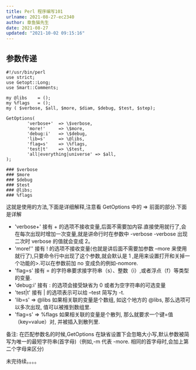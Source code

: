 ```yaml
---
title: Perl 程序编写101
urlname: 2021-08-27-ec2340
author: 章鱼猫先生
date: 2021-08-27
updated: "2021-10-02 09:15:16"
---
```


## 参数传递

    #!/usr/bin/perl
    use strict;
    use Getopt::Long;
    use Smart::Comments;

    my @libs    = ();
    my %flags   = ();
    my ( $verbose, $all, $more, $diam, $debug, $test, $step);

    GetOptions(
            'verbose+'  => \$verbose,
            'more!'     => \$more,
            'debug:i'   => \$debug,
            'lib=s'     => \@libs,
            'flag=s'    => \%flags,
            'test|t'    => \$test,
            'all|everything|universe' => $all,
    );

    ### $verbose
    ### $more
    ### $debug
    ### $test
    ### @libs;
    ### %flags

这就是使用的方法,下面是详细解释,注意看 GetOptions 中的 => 前面的部分.下面是详解

- 'verbose+' 接有 + 的选项不接收变量,后面不需要加内容.直接使用就行了,会在每次出现时增加一次变量,就是讲命行时在参数中 -verbose -verbose 出现二次时 verbose 的值就会变成 2。
- 'more!'' 接有 ! 的选项不接收变量(也就是讲后面不需要加参数 –more 来使用就行了),只要命令行中出现了这个参数,就会默认是 1 ,是用来设置打开和关掉一个功能的>.可以在参数前加 no 变成负的例如-nomore.
- 'flag=s' 接有 = 的字符串要求接字符串（s）、整数（i）,或者浮点（f）等类型的变量.
- 'debug:i' 接有 : 的选项会接受缺省为 0 或者为空字符串的可选变量
- 'test|t' 接有 | 的选项表示可以给 –test 简写为 -t.
- 'lib=s' => @libs 如果相关联的变量是个数组, 如这个地方的 @libs, 那么选项可以多次出现, 值可以被推到数组里.
- 'flag=s' => %flags 如果相关联的变量是个散列, 那么就要求一个键=值（key=value）对, 并被插入到散列里.

备注:
在匹配参数名的时候,GetOptions 在缺省设置下会忽略大小写,默认参数被简写为唯一的最短字符串(首字母)（例如,-m 代表 -more. 相同的首字母时,会加上第二个字母来区分)

未完待续。。。。
